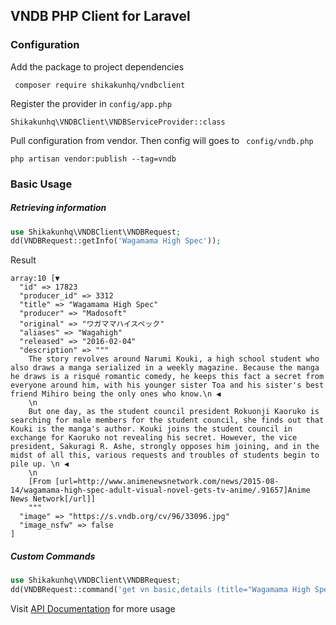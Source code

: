 ## VNDB PHP Client for Laravel

### Configuration

Add the package to project dependencies

`` composer require shikakunhq/vndbclient``

Register the provider in ``config/app.php``

`` Shikakunhq\VNDBClient\VNDBServiceProvider::class ``

Pull configuration from vendor. Then config will goes to `` config/vndb.php``

`` php artisan vendor:publish --tag=vndb ``




### Basic Usage

##### Retrieving information

```php
use Shikakunhq\VNDBClient\VNDBRequest;
dd(VNDBRequest::getInfo('Wagamama High Spec'));
```

Result
```
array:10 [▼
  "id" => 17823
  "producer_id" => 3312
  "title" => "Wagamama High Spec"
  "producer" => "Madosoft"
  "original" => "ワガママハイスペック"
  "aliases" => "Wagahigh"
  "released" => "2016-02-04"
  "description" => """
    The story revolves around Narumi Kouki, a high school student who also draws a manga serialized in a weekly magazine. Because the manga he draws is a risqué romantic comedy, he keeps this fact a secret from everyone around him, with his younger sister Toa and his sister's best friend Mihiro being the only ones who know.\n ◀
    \n
    But one day, as the student council president Rokuonji Kaoruko is searching for male members for the student council, she finds out that Kouki is the manga's author. Kouki joins the student council in exchange for Kaoruko not revealing his secret. However, the vice president, Sakuragi R. Ashe, strongly opposes him joining, and in the midst of all this, various requests and troubles of students begin to pile up. \n ◀
    \n
    [From [url=http://www.animenewsnetwork.com/news/2015-08-14/wagamama-high-spec-adult-visual-novel-gets-tv-anime/.91657]Anime News Network[/url]]
    """
  "image" => "https://s.vndb.org/cv/96/33096.jpg"
  "image_nsfw" => false
]

```

##### Custom Commands

```php
use Shikakunhq\VNDBClient\VNDBRequest;
dd(VNDBRequest::command('get vn basic,details (title="Wagamama High Spec")');
```

Visit [API Documentation](https://vndb.org/d11) for more usage



